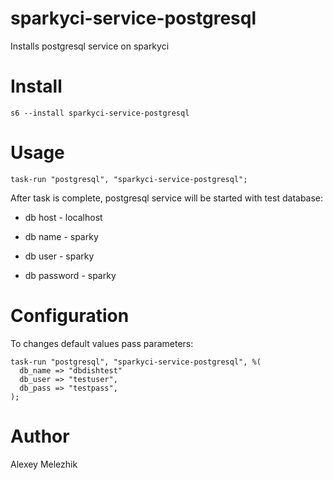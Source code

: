 # sparkyci-service-postgresql

Installs postgresql service on sparkyci

# Install

    s6 --install sparkyci-service-postgresql

# Usage

    task-run "postgresql", "sparkyci-service-postgresql";

After task is complete, postgresql service will be started with test database:

* db host - localhost

* db name - sparky

* db user - sparky

* db password - sparky

# Configuration

To changes default values pass parameters:

    task-run "postgresql", "sparkyci-service-postgresql", %(
      db_name => "dbdishtest"
      db_user => "testuser",
      db_pass => "testpass",
    );

# Author

Alexey Melezhik
